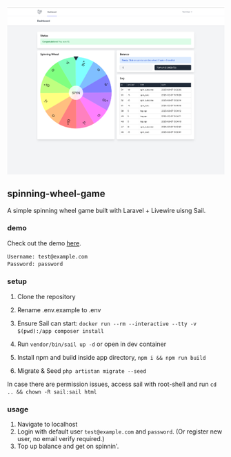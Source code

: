 ![alt text](image.png)

## spinning-wheel-game

A simple spinning wheel game built with Laravel + Livewire uisng Sail.

### demo

Check out the demo [here](http://134.122.83.159).

```bash
Username: test@example.com
Password: password
```



### setup

1. Clone the repository
2. Rename .env.example to .env
3. Ensure Sail can start:
`docker run --rm --interactive --tty -v $(pwd):/app composer install`

4. Run `vendor/bin/sail up -d` or open in dev container
5. Install npm and build inside app directory, `npm i && npm run build`
5. Migrate & Seed `php artistan migrate --seed`

In case there are permission issues, access sail with root-shell and run `cd .. && chown -R sail:sail html`

### usage

1. Navigate to localhost
2. Login with default user `test@example.com` and `password`. (Or register new user, no email verify required.)
3. Top up balance and get on spinnin'.
